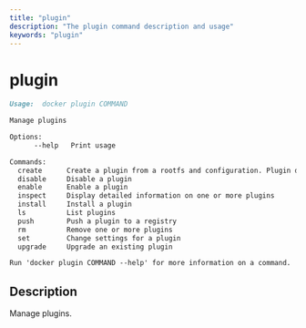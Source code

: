 ```yaml
---
title: "plugin"
description: "The plugin command description and usage"
keywords: "plugin"
---
```


<!-- This file is maintained within the docker/cli GitHub
     repository at https://github.com/docker/cli/. Make all
     pull requests against that repo. If you see this file in
     another repository, consider it read-only there, as it will
     periodically be overwritten by the definitive file. Pull
     requests which include edits to this file in other repositories
     will be rejected.
-->

# plugin

```markdown
Usage:  docker plugin COMMAND

Manage plugins

Options:
      --help   Print usage

Commands:
  create      Create a plugin from a rootfs and configuration. Plugin data directory must contain config.json and rootfs directory.
  disable     Disable a plugin
  enable      Enable a plugin
  inspect     Display detailed information on one or more plugins
  install     Install a plugin
  ls          List plugins
  push        Push a plugin to a registry
  rm          Remove one or more plugins
  set         Change settings for a plugin
  upgrade     Upgrade an existing plugin

Run 'docker plugin COMMAND --help' for more information on a command.

```

## Description

Manage plugins.
